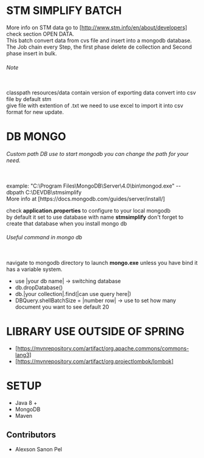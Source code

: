 STM SIMPLIFY BATCH
===================
More info on STM data go to [http://www.stm.info/en/about/developers] check section OPEN DATA.<br>
This batch convert data from cvs file and insert into a mongodb database.<br>
The Job chain every Step, the first phase delete de collection and Second phase insert in bulk.<br>

<h6>Note</h6><br>
classpath resources/data contain version of exporting data convert into csv file by default stm <br>
give file with extention of .txt we need to use excel to import it into csv format for new update.<br>

DB MONGO
========
<h6>Custom path DB use to start mongodb you can change the path for your need.</h6> <br>
example: "C:\Program Files\MongoDB\Server\4.0\bin\mongod.exe" --dbpath C:\DEVDB\stmsimplify <br>
More info at [https://docs.mongodb.com/guides/server/install/]

check <b>application.properties</b> to configure to your local mongodb<br>
by default it set to use database with name <b>stmsimplify</b> don't forget to create that database when you install mongo db<br>

<h6>Useful command in mongo db</h6><br>
navigate to mongodb directory to launch <b>mongo.exe</b> unless you have bind it has a variable system.<br>

- use |your db name| -> switching database
- db.dropDatabase()
- db.|your collection|.find(|can use query here|) 
- DBQuery.shellBatchSize = |number row|  -> use to set how many document you want to see default 20

LIBRARY USE OUTSIDE OF SPRING
=============================

- [https://mvnrepository.com/artifact/org.apache.commons/commons-lang3]
- [https://mvnrepository.com/artifact/org.projectlombok/lombok]

SETUP
======
- Java 8 +
- MongoDB 
- Maven

Contributors
------------
- Alexson Sanon Pel
